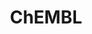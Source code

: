 ---
bigquery: https://console.cloud.google.com/bigquery?p=patents-public-data&d=ebi_chembl&page=dataset
citation: '"The ChEMBL database in 2017." Anna Gaulton, Anne Hersey, Michał Nowotka,
  A Patrícia Bento, Jon Chambers, David Mendez, Prudence Mutowo, Francis Atkinson,
  Louisa J Bellis, Elena Cibrián-Uhalte, Mark Davies, Nathan Dedman, Anneli Karlsson,
  María Paula Magariños, John P Overington, George Papadatos, Ines Smit, Andrew R
  Leach Nucleic acids Research (2017) 45 (Database Issue), D945-D954'
contributors: European Bioinformatics Institute
cost: None
description: ChEMBL Data is a manually curated database of small molecules used in
  drug discovery, including information about existing patented drugs.
documentation: 'schema: https://www.ebi.ac.uk/chembl/db_schema


  '
last_edit: 04/07/2022, 13:14:50
location: https://console.cloud.google.com/marketplace/product/google_patents_public_datasets/chembl
maintained_by: EMBL-EBI, an outstation of European Molecular Biology Laboratory
related_publications: '

  ChEMBL: towards direct deposition of bioassay data.


  Mendez D, Gaulton A, Bento AP, Chambers J, De Veij M, Félix E, Magariños MP, Mosquera
  JF, Mutowo P, Nowotka M, Gordillo-Marañón M, Hunter F, Junco L, Mugumbate G, Rodriguez-Lopez
  M, Atkinson F, Bosc N, Radoux CJ, Segura-Cabrera A, Hersey A, Leach AR.


  — Nucleic Acids Res. 2019; 47(D1):D930-D940. doi: 10.1093/nar/gky1075

  '
schema_fields:
- entity_type
- usan_substem
- co_stem_id
- max_phase_for_ind
- component_synonym
- domain_id
- dosage_form
- std_act_id
- result_flag
- domain_description
- indication_class
- l8
- atc_code
- curation_comment
- cell_source_organism
- end_position
- active_molregno
- publication_number
- formulation_id
- protein_class_id
- hrac_class_id
- mechanism_of_action
- creation_date
- acd_most_apka
- binding_site_comment
- bei
- src_description
- target_mapping
- acd_logd
- pubmed_id
- parameter_type
- protein_class_synonym
- activity_id
- description
- start_position
- oc_id
- abstract
- qed_weighted
- potential_duplicate
- db_version
- upper_value
- site_residues
- related_tid
- compsyn_id
- heavy_atoms
- relationship
- version
- biocomp_id
- warning_description
- cell_source_tax_id
- applicant_full_name
- max_phase
- target_type
- text_value
- stat
- ddd_comment
- patent_no
- level1
- psa
- nda_type
- assay_tissue
- organism
- met_comment
- bao_id
- natural_product
- usan_year
- mol_atc_id
- compound_key
- cellosaurus_id
- bto_id
- prodrug
- direct_interaction
- class_level
- targrel_id
- ad_type
- hrac_code
- who_extra
- patent_expire_date
- ingredient
- selectivity_comment
- authors
- standard_type
- sequence_md5sum
- species_group_flag
- parent_type
- assay_category
- patent_id
- subgroup
- ddd_admr
- normal_range_min
- level5
- product_id
- l4
- cell_source_tissue
- num_alerts
- major_class
- trade_name
- updated_on
- drugind_id
- relationship_type
- cx_most_apka
- mc_target_accession
- withdrawn_country
- type
- src_short_name
- dosed_ingredient
- met_id
- topical
- mechanism_comment
- bao_endpoint
- assay_id
- published_units
- name
- standard_value
- warning_class
- comp_go_id
- uo_units
- compd_id
- canonical_smiles
- l1
- mw_freebase
- sei
- metref_id
- last_active
- alert_id
- mol_frac_id
- level3
- compound_name
- standard_relation
- actsm_id
- mec_id
- ref_type
- pref_name
- rtb
- usan_stem_definition
- efo_id
- mc_tax_id
- ass_cls_map_id
- site_name
- withdrawn_year
- standard_units
- chebi_par_id
- src_assay_id
- mutation
- warnref_id
- indref_id
- submission_date
- level4_description
- molsyn_id
- assay_desc
- source_domain_id
- predbind_id
- smarts
- polymer_flag
- action_type
- mol_irac_id
- doc_type
- cx_most_bpka
- ap_id
- oral
- first_page
- ridx
- level1_description
- ddd_value
- country
- availability_type
- aidx
- mc_target_type
- parent_go_id
- patent_use_code
- parent_molregno
- published_value
- innovator_company
- previous_company
- aromatic_rings
- target_desc
- ddd_units
- downgraded
- caloha_id
- toid
- label
- orig_description
- title
- warning_country
- drug_substance_flag
- delist_flag
- uberon_id
- mw_monoisotopic
- molfile
- tid
- irac_class_id
- black_box_warning
- chembl_id
- assay_test_type
- stem_class
- pathway_key
- definition
- curated_by
- doi
- class_type
- helm_notation
- as_id
- alogp
- drug_record_id
- assay_organism
- mesh_heading
- drug_product_flag
- relationship_desc
- data_validity_comment
- ref_id
- protein_class_desc
- frac_code
- assay_strain
- published_type
- volume
- company
- withdrawn_reason
- first_approval
- sequence
- cell_id
- therapeutic_flag
- res_stem_id
- src_id
- enzyme_tid
- isoform
- usan_stem_id
- num_ro5_violations
- molecular_species
- molregno
- parenteral
- tbl
- annotation
- rgid
- cell_ontology_id
- hba_lipinski
- frac_class_id
- set_name
- inorganic_flag
- hba
- withdrawn_class
- level2
- irac_code
- structure_type
- syn_type
- db_source
- parent_id
- l2
- assay_subcellular_fraction
- component_type
- path
- molecule_type
- confidence
- l7
- route
- tid_fixed
- tissue_id
- ddd_id
- relation
- level3_description
- targcomp_id
- full_molformula
- component_id
- warning_year
- approval_date
- cx_logp
- source
- log_id
- go_id
- assay_class_id
- units
- chirality
- priority
- cidx
- enzyme_name
- cpd_str_alert_id
- assay_tax_id
- standard_inchi_key
- assay_source
- standard_flag
- acd_most_bpka
- comments
- research_stem
- ro3_pass
- aspect
- value
- hbd_lipinski
- strength
- src_compound_id
- substrate_record_id
- parameter_value
- confidence_score
- warning_type
- withdrawn_flag
- domain_name
- published_relation
- status
- pchembl_value
- who_name
- mesh_id
- active_ingredient
- clo_id
- standard_upper_value
- updated_by
- met_conversion
- sitecomp_id
- activity_count
- hbd
- warning_id
- issue
- l5
- domain_type
- level4
- entity_id
- protclasssyn_id
- le
- prediction_method
- ref_url
- prod_pat_id
- journal
- assay_cell_type
- metabolite_record_id
- l6
- cell_description
- alert_set_id
- assay_param_id
- acd_logp
- l3
- qudt_units
- efo_term
- short_name
- synonyms
- mc_organism
- tax_id
- normal_range_max
- smid
- job_id
- homologue
- cx_logd
- stem
- idx
- activity_comment
- level2_description
- standard_inchi
- site_id
- record_id
- mecref_id
- usan_stem
- cl_lincs_id
- cell_name
- year
- pathway_id
- first_in_class
- disease_efficacy
- molecular_mechanism
- doc_id
- full_mwt
- standard_text_value
- alert_name
- mc_target_name
- last_page
- assay_type
- accession
- bao_format
- comp_class_id
- mol_hrac_id
- variant_id
- lle
- num_lipinski_ro5_violations
shortname: chembl
tags:
- biotechnology
- health
- chemical
- bioinformatics
- medical
terms_of_use: CC BY-SA 3.0
title: ChEMBL
uuid: e232a192-965c-4ec9-904c-155b6dfe56c5
---